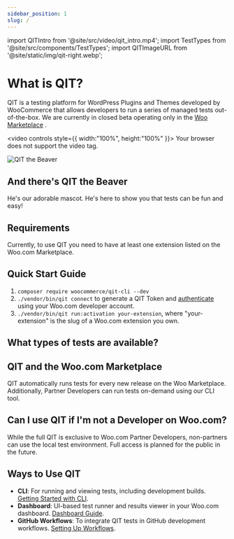 ```yaml
---
sidebar_position: 1
slug: /
---
```


import QITIntro from '@site/src/video/qit_intro.mp4';
import TestTypes from '@site/src/components/TestTypes';
import QITImageURL from '@site/static/img/qit-right.webp';

# What is QIT?

QIT is a testing platform for WordPress Plugins and Themes developed by WooCommerce that allows developers to run a series of managed tests out-of-the-box. We are currently in closed beta operating only in the [Woo Marketplace](https://woo.com/products/) .

<video controls style={{ width:"100%", height:"100%" }}>
    <source src={QITIntro} type="video/mp4"/>
    Your browser does not support the video tag.
</video>

<div style={{ display: 'flex', alignItems: 'center', margin: '30px 0' }}>
  <img src={QITImageURL} alt="QIT the Beaver" width={175} style={{ marginRight: '20px' }}/>
  <div>
    <h2>And there's QIT the Beaver</h2>
    <p>
        He's our adorable mascot. He's here to show you that tests can be fun and easy!
    </p>
  </div>
</div>


## Requirements

Currently, to use QIT you need to have at least one extension listed on the Woo.com Marketplace.

## Quick Start Guide

1. `composer require woocommerce/qit-cli --dev`
2. `./vendor/bin/qit connect` to generate a QIT Token and [authenticate](/docs/support/authenticating) using your Woo.com developer account.
4. `./vendor/bin/qit run:activation your-extension`, where "your-extension" is the slug of a Woo.com extension you own.

## What types of tests are available?

<TestTypes />

## QIT and the Woo.com Marketplace
QIT automatically runs tests for every new release on the Woo Marketplace. Additionally, Partner Developers can
run tests on-demand using our CLI tool.

## Can I use QIT if I'm not a Developer on Woo.com?
While the full QIT is exclusive to Woo.com Partner Developers, non-partners can use the local test environment. Full access is planned for the public in the future.

## Ways to Use QIT
- **CLI**: For running and viewing tests, including development builds. [Getting Started with CLI](cli/01-installation.md).
- **Dashboard**: UI-based test runner and results viewer in your Woo.com dashboard. [Dashboard Guide](woo-com/getting-started).
- **GitHub Workflows**: To integrate QIT tests in GitHub development workflows. [Setting Up Workflows](cli/05-github-workflows.md).